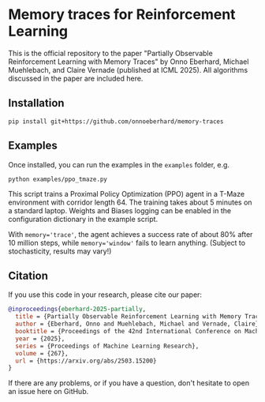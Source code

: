 # Memory traces for Reinforcement Learning
This is the official repository to the paper "Partially Observable Reinforcement Learning with Memory Traces" by Onno Eberhard, Michael Muehlebach, and Claire Vernade (published at ICML 2025).
All algorithms discussed in the paper are included here.

## Installation
```
pip install git+https://github.com/onnoeberhard/memory-traces
```

## Examples
Once installed, you can run the examples in the `examples` folder, e.g.
```
python examples/ppo_tmaze.py
```
This script trains a Proximal Policy Optimization (PPO) agent in a T-Maze environment with corridor length 64. The training takes about 5 minutes on a standard laptop. Weights and Biases logging can be enabled in the configuration dictionary in the example script.

With `memory='trace'`, the agent achieves a success rate of about 80% after 10 million steps, while `memory='window'` fails to learn anything. (Subject to stochasticity, results may vary!)

## Citation
If you use this code in your research, please cite our paper:
```bibtex
@inproceedings{eberhard-2025-partially,
  title = {Partially Observable Reinforcement Learning with Memory Traces},
  author = {Eberhard, Onno and Muehlebach, Michael and Vernade, Claire},
  booktitle = {Proceedings of the 42nd International Conference on Machine Learning},
  year = {2025},
  series = {Proceedings of Machine Learning Research},
  volume = {267},
  url = {https://arxiv.org/abs/2503.15200}
}
```

If there are any problems, or if you have a question, don't hesitate to open an issue here on GitHub.

